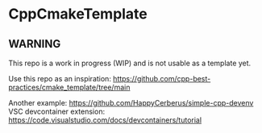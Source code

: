 # CppCmakeTemplate

## WARNING

This repo is a work in progress (WIP) and is not usable as a template yet.

Use this repo as an inspiration: https://github.com/cpp-best-practices/cmake_template/tree/main

Another example: https://github.com/HappyCerberus/simple-cpp-devenv
VSC devcontainer extension: https://code.visualstudio.com/docs/devcontainers/tutorial
